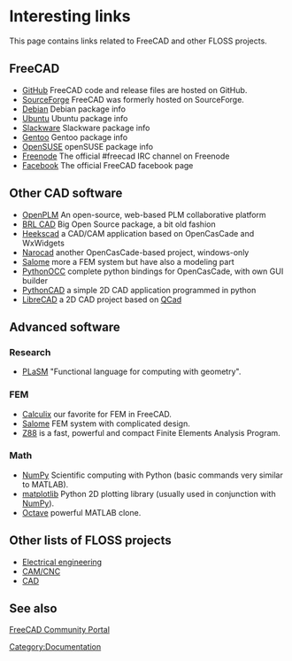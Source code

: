 # Interesting links
 

 

This page contains links related to FreeCAD and other FLOSS projects.

## FreeCAD

-   [GitHub](https://github.com/FreeCAD/FreeCAD) FreeCAD code and release files are hosted on GitHub.
-   [SourceForge](http://sourceforge.net/projects/free-cad) FreeCAD was formerly hosted on SourceForge.
-   [Debian](http://packages.debian.org/freecad) Debian package info
-   [Ubuntu](http://packages.ubuntu.com/freecad) Ubuntu package info
-   [Slackware](http://slackbuilds.org/repository/14.2/graphics/FreeCAD/) Slackware package info
-   [Gentoo](http://gpo.zugaina.org/media-gfx/freecad) Gentoo package info
-   [OpenSUSE](https://software.opensuse.org/search?utf8=%E2%9C%93&baseproject=ALL&q=FreeCAD) openSUSE package info
-   [Freenode](irc://chat.freenode.net/#freecad) The official \#freecad IRC channel on Freenode
-   [Facebook](http://www.facebook.com/FreeCAD) The official FreeCAD facebook page

## Other CAD software 

-   [OpenPLM](http://openplm.org/) An open-source, web-based PLM collaborative platform
-   [BRL CAD](http://brlcad.org/) Big Open Source package, a bit old fashion
-   [Heekscad](https://github.com/Heeks) a CAD/CAM application based on OpenCasCade and WxWidgets
-   [Narocad](http://narocad.com/) another OpenCasCade-based project, windows-only
-   [Salome](http://www.salome-platform.org/) more a FEM system but have also a modeling part
-   [PythonOCC](http://www.pythonocc.org/) complete python bindings for OpenCasCade, with own GUI builder
-   [PythonCAD](http://pythoncad.sourceforge.net/dokuwiki/doku.php) a simple 2D CAD application programmed in python
-   [LibreCAD](http://librecad.org/cms/home.html) a 2D CAD project based on [QCad](http://www.qcad.org)

## Advanced software 

### Research

-   [PLaSM](http://www.plasm.net/) \"Functional language for computing with geometry\".

### FEM

-   [Calculix](http://www.calculix.de/) our favorite for FEM in FreeCAD.
-   [Salome](http://www.salome-platform.org/) FEM system with complicated design.
-   [Z88](http://z88.uni-bayreuth.de/english.html) is a fast, powerful and compact Finite Elements Analysis Program.

### Math

-   [NumPy](http://numpy.scipy.org/) Scientific computing with Python (basic commands very similar to MATLAB).
-   [matplotlib](http://matplotlib.sourceforge.net/) Python 2D plotting library (usually used in conjunction with [NumPy](http://numpy.scipy.org/)).
-   [Octave](http://www.gnu.org/software/octave/) powerful MATLAB clone.

## Other lists of FLOSS projects 

-   [Electrical engineering](https://www.reddit.com/r/electronics/comments/ap6m45/curated_list_of_awesome_free_and_open_source/)
-   [CAM/CNC](https://www.reddit.com/r/CNC/comments/aizatc/free_and_open_source_camcnc_software/)
-   [CAD](https://www.reddit.com/r/cad/comments/8dmtc8/please_share_your_experience_with_the_available/)

## See also 

[FreeCAD Community Portal](FreeCAD_Community_Portal.md)

 

[Category:Documentation](Category:Documentation.md)

